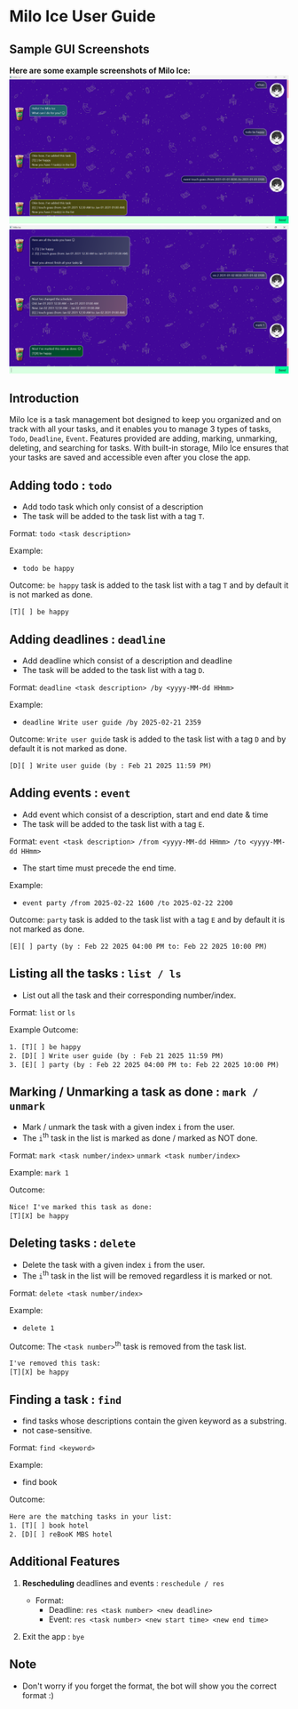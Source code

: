 # Milo Ice User Guide

## Sample GUI Screenshots
**Here are some example screenshots of Milo Ice:** <br>
<img src="Ui.png" alt="Milo Ice Screenshot 1" width="600"/> <br>
<img src="Ui2.png" alt="Milo Ice Screenshot 2" width="600"/>

## Introduction
Milo Ice is a task management bot designed to keep you organized and on track with all your tasks, and
it enables you to manage 3 types of tasks, `Todo`, `Deadline`, `Event`.
Features provided are adding, marking, unmarking, deleting, and searching for tasks.
With built-in storage, Milo Ice ensures that your tasks are saved and accessible even after you close the app.  

## Adding todo : `todo`

- Add todo task which only consist of a description
- The task will be added to the task list with a tag `T`.

Format:
`todo <task description>`

Example:
- `todo be happy`

Outcome:
`be happy` task is added to the task list with a tag `T`
and by default it is not marked as done.

```
[T][ ] be happy
```

## Adding deadlines : `deadline`

- Add deadline which consist of a description and deadline
- The task will be added to the task list with a tag `D`.

Format:
`deadline <task description> /by <yyyy-MM-dd HHmm>`

Example:
- `deadline Write user guide /by 2025-02-21 2359`

Outcome:
`Write user guide` task is added to the task list with a tag `D`
and by default it is not marked as done.

```
[D][ ] Write user guide (by : Feb 21 2025 11:59 PM)
```

## Adding events : `event`

- Add event which consist of a description, start and end date & time
- The task will be added to the task list with a tag `E`.

Format:
`event <task description> /from <yyyy-MM-dd HHmm> /to <yyyy-MM-dd HHmm>`
- The start time must precede the end time.

Example:
- `event party /from 2025-02-22 1600 /to 2025-02-22 2200`

Outcome:
`party` task is added to the task list with a tag `E`
and by default it is not marked as done.

```
[E][ ] party (by : Feb 22 2025 04:00 PM to: Feb 22 2025 10:00 PM)
```

## Listing all the tasks : `list / ls`

- List out all the task and their corresponding number/index.

Format: `list` or `ls`

Example Outcome:
```
1. [T][ ] be happy
2. [D][ ] Write user guide (by : Feb 21 2025 11:59 PM)
3. [E][ ] party (by : Feb 22 2025 04:00 PM to: Feb 22 2025 10:00 PM)
```

## Marking / Unmarking a task as done : `mark / unmark`

- Mark / unmark the task with a given index `i` from the user.
- The `i`<sup>th</sup> task in the list is marked as done / marked as NOT done.

Format:
`mark <task number/index>` `unmark <task number/index>`

Example:
`mark 1`

Outcome:
```
Nice! I've marked this task as done:
[T][X] be happy
```

## 

## Deleting tasks : `delete`

- Delete the task with a given index `i` from the user.
- The `i`<sup>th</sup> task in the list will be removed regardless it is marked or not.

Format:
`delete <task number/index>`

Example:
- `delete 1`

Outcome:
The `<task number>`<sup>th</sup> task is removed from the task list.

```
I've removed this task:
[T][X] be happy
```

## Finding a task : `find`

- find tasks whose descriptions contain the given keyword as a substring.
- not case-sensitive.

Format:
`find <keyword>`

Example:
- find book

Outcome:
```
Here are the matching tasks in your list:
1. [T][ ] book hotel
2. [D][ ] reBooK MBS hotel
```

## Additional Features
1. **Rescheduling** deadlines and events : `reschedule / res`
   - Format: 
     - Deadline: `res <task number> <new deadline>`
     - Event: `res <task number> <new start time> <new end time>`

2. Exit the app : `bye`

## Note
- Don't worry if you forget the format, the bot will show you the correct format :)